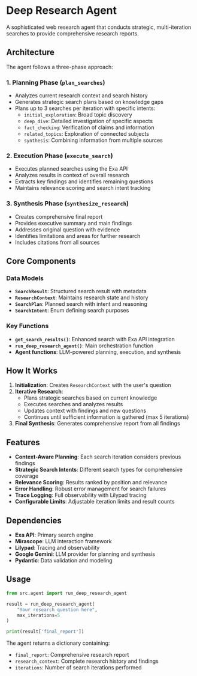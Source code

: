 # Deep Research Agent

A sophisticated web research agent that conducts strategic, multi-iteration searches to provide comprehensive research reports.

## Architecture

The agent follows a three-phase approach:

### 1. Planning Phase (`plan_searches`)
- Analyzes current research context and search history
- Generates strategic search plans based on knowledge gaps
- Plans up to 3 searches per iteration with specific intents:
  - `initial_exploration`: Broad topic discovery
  - `deep_dive`: Detailed investigation of specific aspects
  - `fact_checking`: Verification of claims and information
  - `related_topics`: Exploration of connected subjects
  - `synthesis`: Combining information from multiple sources

### 2. Execution Phase (`execute_search`)
- Executes planned searches using the Exa API
- Analyzes results in context of overall research
- Extracts key findings and identifies remaining questions
- Maintains relevance scoring and search intent tracking

### 3. Synthesis Phase (`synthesize_research`)
- Creates comprehensive final report
- Provides executive summary and main findings
- Addresses original question with evidence
- Identifies limitations and areas for further research
- Includes citations from all sources

## Core Components

### Data Models
- **`SearchResult`**: Structured search result with metadata
- **`ResearchContext`**: Maintains research state and history
- **`SearchPlan`**: Planned search with intent and reasoning
- **`SearchIntent`**: Enum defining search purposes

### Key Functions
- **`get_search_results()`**: Enhanced search with Exa API integration
- **`run_deep_research_agent()`**: Main orchestration function
- **Agent functions**: LLM-powered planning, execution, and synthesis

## How It Works

1. **Initialization**: Creates `ResearchContext` with the user's question
2. **Iterative Research**: 
   - Plans strategic searches based on current knowledge
   - Executes searches and analyzes results
   - Updates context with findings and new questions
   - Continues until sufficient information is gathered (max 5 iterations)
3. **Final Synthesis**: Generates comprehensive report from all findings

## Features

- **Context-Aware Planning**: Each search iteration considers previous findings
- **Strategic Search Intents**: Different search types for comprehensive coverage
- **Relevance Scoring**: Results ranked by position and relevance
- **Error Handling**: Robust error management for search failures
- **Trace Logging**: Full observability with Lilypad tracing
- **Configurable Limits**: Adjustable iteration limits and result counts

## Dependencies

- **Exa API**: Primary search engine
- **Mirascope**: LLM interaction framework
- **Lilypad**: Tracing and observability
- **Google Gemini**: LLM provider for planning and synthesis
- **Pydantic**: Data validation and modeling

## Usage

```python
from src.agent import run_deep_research_agent

result = run_deep_research_agent(
    "Your research question here",
    max_iterations=5
)

print(result['final_report'])
```

The agent returns a dictionary containing:
- `final_report`: Comprehensive research report
- `research_context`: Complete research history and findings
- `iterations`: Number of search iterations performed
